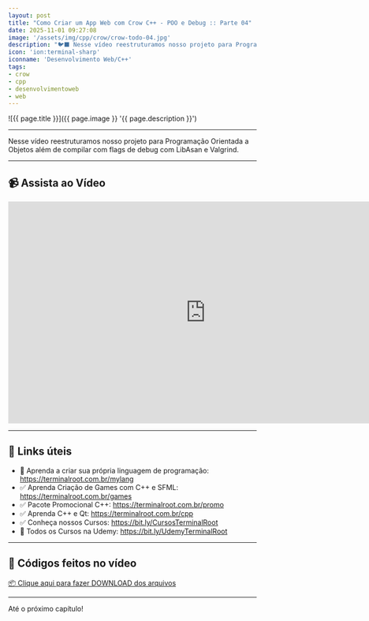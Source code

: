 ```yaml
---
layout: post
title: "Como Criar um App Web com Crow C++ - POO e Debug :: Parte 04"
date: 2025-11-01 09:27:08
image: '/assets/img/cpp/crow/crow-todo-04.jpg'
description: "🐦‍⬛ Nesse vídeo reestruturamos nosso projeto para Programação Orientada a Objetos além de compilar com flags de debug."
icon: 'ion:terminal-sharp'
iconname: 'Desenvolvimento Web/C++'
tags:
- crow
- cpp
- desenvolvimentoweb
- web
---
```


![{{ page.title }}]({{ page.image }} '{{ page.description }}')

---

Nesse vídeo reestruturamos nosso projeto para Programação Orientada a Objetos além de compilar com flags de debug com LibAsan e Valgrind.

---

## 📹 Assista ao Vídeo

<iframe width="800" height="450" src="https://www.youtube.com/embed/dqT1NJye36g" title="Como Criar um App Web com Crow C++, TailwindCSS e MySQL do Zero" frameborder="0" allow="accelerometer; autoplay; clipboard-write; encrypted-media; gyroscope; picture-in-picture" allowfullscreen></iframe>

---

## 🔗 Links úteis
+ 👑 Aprenda a criar sua própria linguagem de programação: <https://terminalroot.com.br/mylang>
+ ✅ Aprenda Criação de Games com C++ e SFML: <https://terminalroot.com.br/games>
+ ✅ Pacote Promocional C++: <https://terminalroot.com.br/promo>
+ ✅ Aprenda C++ e Qt: <https://terminalroot.com.br/cpp>
+ ✅ Conheça nossos Cursos: <https://bit.ly/CursosTerminalRoot>
+ 🎁 Todos os Cursos na Udemy: <https://bit.ly/UdemyTerminalRoot>

---

## 📝 Códigos feitos no vídeo
<a href="https://terminalroot.com.br/downs/crow-04.tar.gz" class="btn btn-danger btn-lg" download>📦 Clique aqui para fazer DOWNLOAD dos arquivos</a>


---

Até o próximo capítulo!

